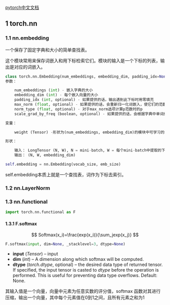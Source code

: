 [pytorch中文文档](https://www.pytorchtutorial.com/docs/)

## 1 torch.nn

### 1.1 nn.embedding

一个保存了固定字典和大小的简单查找表。

这个模块常用来保存词嵌入和用下标检索它们。模块的输入是一个下标的列表，输出是对应的词嵌入。

```python
class torch.nn.Embedding(num_embeddings, embedding_dim, padding_idx=None, max_norm=None, norm_type=2, scale_grad_by_freq=False, sparse=False)
参数：

    num_embeddings (int) - 嵌入字典的大小
    embedding_dim (int) - 每个嵌入向量的大小
    padding_idx (int, optional) - 如果提供的话，输出遇到此下标时用零填充
    max_norm (float, optional) - 如果提供的话，会重新归一化词嵌入，使它们的范数小于提供的值
    norm_type (float, optional) - 对于max_norm选项计算p范数时的p
    scale_grad_by_freq (boolean, optional) - 如果提供的话，会根据字典中单词频率缩放梯度

变量：

    weight (Tensor) -形状为(num_embeddings, embedding_dim)的模块中可学习的权值

形状：

    输入： LongTensor (N, W), N = mini-batch, W = 每个mini-batch中提取的下标数
    输出： (N, W, embedding_dim)
```



```python
self.embedding = nn.Embedding(vocab_size, emb_size)
```

self.embedding本质上就是一个查找表，词作为下标去索引。



### 1.2 nn.LayerNorm





### 1.3 nn.functional

 ```python
 import torch.nn.functional as F
 ```

#### 1.3.1 F.softmax

$$
Softmax(x_i)=\frac{exp(x_i)}{\sum_jexp(x_j)}
$$

```python
F.softmax(input, dim=None, _stacklevel=3, dtype=None)
```

- **input** (*Tensor*) – input
- **dim** (*int*) – A dimension along which softmax will be computed.
- **dtype** (*torch.dtype*, optional) – the desired data type of returned tensor. If specified, the input tensor is casted to *dtype* before the operation is performed. This is useful for preventing data type overflows. Default: None.

其输入值是一个向量，向量中元素为任意实数的评分值，softmax 函数对其进行压缩，输出一个向量，其中每个元素值在0到1之间，且所有元素之和为1
